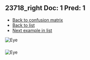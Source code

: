 ## 23718_right Doc: 1 Pred: 1
- [Back to confusion matrix](https://github.com/juliandewit/kaggle_retinopathy/blob/master/matrix.md)
- [Back to list](https://github.com/juliandewit/kaggle_retinopathy/blob/master/lists/11/list.md)
- [Next example in list](https://github.com/juliandewit/kaggle_retinopathy/blob/master/lists/11/23/23731_left.md)

![Eye](https://retinopaty.blob.core.windows.net/size1024/23718_right_1.jpeg)

### 

![Eye]()
